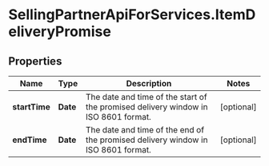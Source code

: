 # SellingPartnerApiForServices.ItemDeliveryPromise

## Properties

Name | Type | Description | Notes
------------ | ------------- | ------------- | -------------
**startTime** | **Date** | The date and time of the start of the promised delivery window in ISO 8601 format. | [optional] 
**endTime** | **Date** | The date and time of the end of the promised delivery window in ISO 8601 format. | [optional] 


